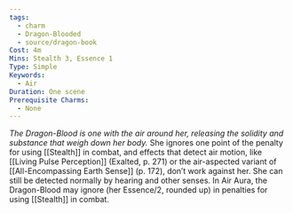 ```yaml
---
tags:
  - charm
  - Dragon-Blooded
  - source/dragon-book
Cost: 4m
Mins: Stealth 3, Essence 1
Type: Simple
Keywords:
  - Air
Duration: One scene
Prerequisite Charms:
  - None
---
```

*The Dragon-Blood is one with the air around her, releasing the solidity and substance that weigh down her body.*
She ignores one point of the penalty for using [[Stealth]] in combat, and effects that detect air motion, like [[Living Pulse Perception]] (Exalted, p. 271) or the air-aspected variant of [[All-Encompassing Earth Sense]] (p. 172), don’t work against her. She can still be detected normally by hearing and other senses. In Air Aura, the Dragon-Blood may ignore (her Essence/2, rounded up) in penalties for using [[Stealth]] in combat.